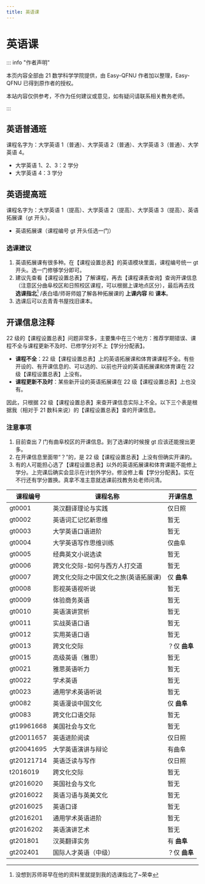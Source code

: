 ```yaml
---
title: 英语课
---
```


# 英语课

::: info "作者声明"

本页内容全部由 21 数学科学学院提供，由 Easy-QFNU 作者加以整理，Easy-QFNU 已得到原作者的授权。

本站内容仅供参考，不作为任何建议或意见，如有疑问请联系相关教务老师。

:::

## 英语普通班

课程名字为：大学英语 1（普通）、大学英语 2（普通）、大学英语 3（普通）、大学英语 4。

- 大学英语 1、2、3：2 学分
- 大学英语 4：3 学分

## 英语提高班

课程名字为：大学英语 1（提高）、大学英语 2（提高）、大学英语 3（提高）、英语拓展课（gt 开头）。

- 英语拓展课（课程编号 gt 开头任选一门）

### 选课建议

1. 英语拓展课有很多种。在【课程设置总表】的英语模块里面，课程编号统一 gt 开头。选一门修够学分即可。
2. 建议先查看【课程设置总表】了解课程，再去【课程课表查询】查询开课信息（注意区分曲阜校区和日照校区课程，可以根据上课地点区分），最后再去找 **选课指北**[^选课指北] /表白墙/师哥师姐了解各种拓展课的 **上课内容** 和 **课本**。
3. 选课后可以去青青书屋找旧课本。

[^选课指北]: 没想到苏师哥早在他的资料里就提到我的选课指北了~荣幸

## 开课信息注释

22 级的【课程设置总表】问题非常多，主要集中在三个地方：推荐学期错误、课程不全与课程更新不及时、已修学分对不上【学分分配表】。

- **课程不全**：22 级【课程设置总表】上的英语拓展课和体育课课程不全。有些开设的、有开课信息的、可以选的、以前也开设的英语拓展课和体育课在 22 级【课程设置总表】上没有。
- **课程更新不及时**：某些新开设的英语拓展课在 22 级【课程设置总表】上也没有。

因此，只根据 22 级【课程设置总表】来查开课信息实际上不全。以下三个表是根据我（相对于 21 数科来说）的【课程设置总表】查的开课信息。

### 注意事项

1. 目前查出 7 门有曲阜校区的开课信息。到了选课的时候搜 gt 应该还能搜出更多。
2. 在开课信息里面带“？”的，是 22 级【课程设置总表】上没有但确实开课的。
3. 有的人可能担心选了【课程设置总表】以外的英语拓展课和体育课能不能修上学分。上完课后确实会显示在计划外学分。修没修上看【学分分配表】。实在不行还有学分置换。真拿不准主意就选课前找教务处老师问清。

| 课程编号   | 课程名称                             | 开课信息      |
| ---------- | ------------------------------------ | ------------- |
| gt0001     | 英汉翻译理论与实践                   | 仅日照        |
| gt0002     | 英语词汇记忆新思维                   | 暂无          |
| gt0003     | 大学英语口语进阶                     | 暂无          |
| gt0004     | 大学英语写作思维训练                 | 仅曲阜        |
| gt0005     | 经典英文小说选读                     | 暂无          |
| gt0006     | 跨文化交际-如何与西方人打交道        | 暂无          |
| gt0007     | 跨文化交际之中国文化之旅(英语拓展课) | 仅 **曲阜**   |
| gt0008     | 影视英语视听说                       | 暂无          |
| gt0009     | 体验商务英语                         | 暂无          |
| gt0010     | 英语演讲赏析                         | 暂无          |
| gt0011     | 实战英语口语                         | 暂无          |
| gt0012     | 实用英语口语                         | 暂无          |
| gt0013     | 跨文化交际                           | ？仅 **曲阜** |
| gt0015     | 高级英语（雅思）                     | 暂无          |
| gt0021     | 雅思英语听力                         | 暂无          |
| gt0022     | 学术英语                             | 暂无          |
| gt0023     | 通用学术英语听说                     | 暂无          |
| gt0082     | 英语漫谈中国文化                     | 仅 **曲阜**   |
| gt0083     | 跨文化口语交际                       | 暂无          |
| gt19961668 | 美国社会与文化                       | 暂无          |
| gt20011657 | 英语进阶阅读                         | 仅日照        |
| gt20041695 | 大学英语演讲与辩论                   | 有曲阜        |
| gt20121714 | 英语泛读与写作                       | 仅日照        |
| t2016019   | 跨文化交际                           | 暂无          |
| gt2016020  | 英国社会与文化                       | 暂无          |
| gt2016022  | 英语习语与英美文化                   | 暂无          |
| gt2016025  | 英语口译                             | 暂无          |
| gt2016201  | 通用学术英语进阶                     | 暂无          |
| gt2016202  | 英语演讲艺术                         | 暂无          |
| gt201801   | 汉英翻译实务                         | 有 **曲阜**   |
| gt202401   | 国际人才英语（中级）                 | ？仅 **曲阜** |